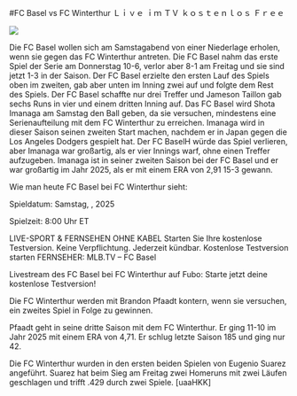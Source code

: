 #FC Basel vs FC Winterthur Ｌｉｖｅ ｉｍ ＴＶ ｋｏｓｔｅｎｌｏｓ Ｆｒｅｅ  
  
  
[![](https://i.imgur.com/qSNzIqt.png)](https://movie.rssnews.media/SGxXGZftq.php)  
  
Die FC Basel wollen sich am Samstagabend von einer Niederlage erholen, wenn sie gegen das FC Winterthur antreten. Die FC Basel nahm das erste Spiel der Serie am Donnerstag 10-6, verlor aber 8-1 am Freitag und sie sind jetzt 1-3 in der Saison. Der FC Basel erzielte den ersten Lauf des Spiels oben im zweiten, gab aber unten im Inning zwei auf und folgte dem Rest des Spiels. Der FC Basel schaffte nur drei Treffer und Jameson Taillon gab sechs Runs in vier und einem dritten Inning auf. Das FC Basel wird Shota Imanaga am Samstag den Ball geben, da sie versuchen, mindestens eine Serienaufteilung mit dem FC Winterthur zu erreichen. Imanaga wird in dieser Saison seinen zweiten Start machen, nachdem er in Japan gegen die Los Angeles Dodgers gespielt hat. Der FC BaselH würde das Spiel verlieren, aber Imanaga war großartig, als er vier Innings warf, ohne einen Treffer aufzugeben. Imanaga ist in seiner zweiten Saison bei der FC Basel und er war großartig im Jahr 2025, als er mit einem ERA von 2,91 15-3 gewann.

Wie man heute FC Basel bei FC Winterthur sieht:

Spieldatum: Samstag, , 2025

Spielzeit: 8:00 Uhr ET

LIVE-SPORT & FERNSEHEN OHNE KABEL
Starten Sie Ihre kostenlose Testversion. Keine Verpflichtung. Jederzeit kündbar.
Kostenlose Testversion starten
FERNSEHER: MLB.TV – FC Basel

Livestream des FC Basel bei FC Winterthur auf Fubo: Starte jetzt deine kostenlose Testversion!

Die FC Winterthur werden mit Brandon Pfaadt kontern, wenn sie versuchen, ein zweites Spiel in Folge zu gewinnen.

Pfaadt geht in seine dritte Saison mit dem FC Winterthur. Er ging 11-10 im Jahr 2025 mit einem ERA von 4,71. Er schlug letzte Saison 185 und ging nur 42.

Die FC Winterthur wurden in den ersten beiden Spielen von Eugenio Suarez angeführt. Suarez hat beim Sieg am Freitag zwei Homeruns mit zwei Läufen geschlagen und trifft .429 durch zwei Spiele. [uaaHKK]